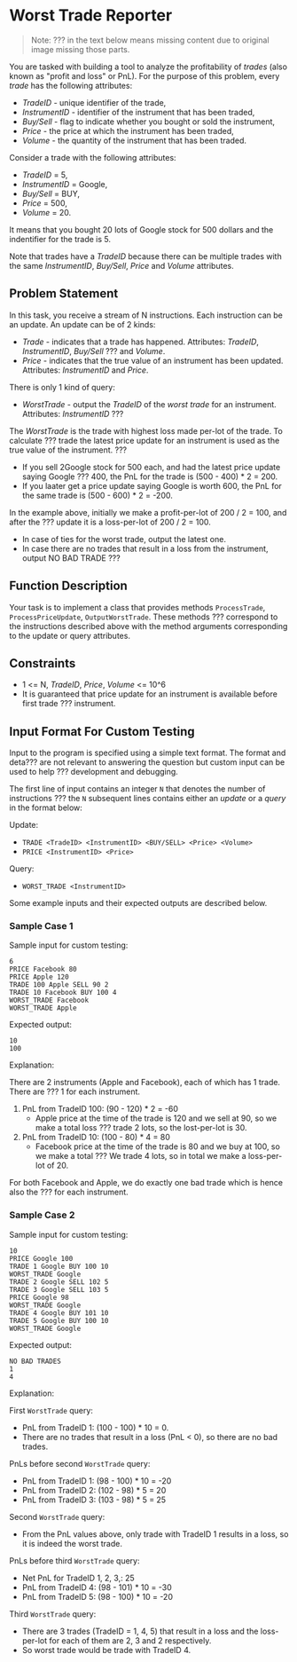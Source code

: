 # Worst Trade Reporter

> Note: ??? in the text below means missing content due to original image missing those parts.

You are tasked with building a tool to analyze the profitability of _trades_ (also known as "profit and loss" or PnL). For the purpose of this problem, every _trade_ has the following attributes:

- _TradeID_ - unique identifier of the trade,
- _InstrumentID_ - identifier of the instrument that has been traded,
- _Buy/Sell_ - flag to indicate whether you bought or sold the instrument,
- _Price_ - the price at which the instrument has been traded,
- _Volume_ - the quantity of the instrument that has been traded.

Consider a trade with the following attributes:

- _TradeID_ = 5,
- _InstrumentID_ = Google,
- _Buy/Sell_ = BUY,
- _Price_ = 500,
- _Volume_ = 20.

It means that you bought 20 lots of Google stock for 500 dollars and the indentifier for the trade is 5.

Note that trades have a _TradeID_ because there can be multiple trades with the same _InstrumentID_, _Buy/Sell_, _Price_ and _Volume_ attributes.

## Problem Statement

In this task, you receive a stream of N instructions. Each instruction can be an update. An update can be of 2 kinds:

- _Trade_ - indicates that a trade has happened. Attributes: _TradeID_, _InstrumentID_, _Buy/Sell_ ??? and _Volume_.
- _Price_ - indicates that the true value of an instrument has been updated. Attributes: _InstrumentID_ and _Price_.

There is only 1 kind of query:

- _WorstTrade_ - output the _TradeID_ of the _worst trade_ for an instrument. Attributes: _InstrumentID_ ???

The _WorstTrade_ is the trade with highest loss made per-lot of the trade. To calculate ??? trade the latest price update for an instrument is used as the true value of the instrument. ???

- If you sell 2Google stock for 500 each, and had the latest price update saying Google ??? 400, the PnL for the trade is (500 - 400) * 2 = 200.
- If you laater get a price update saying Google is worth 600, the PnL for the same trade is (500 - 600) * 2 = -200.

In the example above, initially we make a profit-per-lot of 200 / 2 = 100, and after the ??? update it is a loss-per-lot of 200 / 2 = 100.

- In case of ties for the worst trade, output the latest one.
- In case there are no trades that result in a loss from the instrument, output NO BAD TRADE ???

## Function Description

Your task is to implement a class that provides methods `ProcessTrade`, `ProcessPriceUpdate`, `OutputWorstTrade`. These methods ??? correspond to the instructions described above with the method arguments corresponding to the update or query attributes.

## Constraints

- 1 <= N, _TradeID_, _Price_, _Volume_ <= 10^6
- It is guaranteed that price update for an instrument is available before first trade ??? instrument.

## Input Format For Custom Testing

Input to the program is specified using a simple text format. The format and deta??? are not relevant to answering the question but custom input can be used to help ??? development and debugging.

The first line of input contains an integer `N` that denotes the number of instructions ??? the `N` subsequent lines contains either an _update_ or a _query_ in the format below:

Update:

- `TRADE <TradeID> <InstrumentID> <BUY/SELL> <Price> <Volume>`
- `PRICE <InstrumentID> <Price>`

Query:

- `WORST_TRADE <InstrumentID>`

Some example inputs and their expected outputs are described below.

### Sample Case 1

Sample input for custom testing:

```
6
PRICE Facebook 80
PRICE Apple 120
TRADE 100 Apple SELL 90 2
TRADE 10 Facebook BUY 100 4
WORST_TRADE Facebook
WORST_TRADE Apple
```

Expected output:
```
10
100
```

Explanation:

There are 2 instruments (Apple and Facebook), each of which has 1 trade. There are ??? 1 for each instrument.

1. PnL from TradeID 100: (90 - 120) * 2 = -60
    - Apple price at the time of the trade is 120 and we sell at 90, so we make a total loss ??? trade 2 lots, so the lost-per-lot is 30.
2. PnL from TradeID 10: (100 - 80) * 4 = 80
    - Facebook price at the time of the trade is 80 and we buy at 100, so we make a total ??? We trade 4 lots, so in total we make a loss-per-lot of 20.

For both Facebook and Apple, we do exactly one bad trade which is hence also the ??? for each instrument.

### Sample Case 2

Sample input for custom testing:
```
10
PRICE Google 100
TRADE 1 Google BUY 100 10
WORST_TRADE Google
TRADE 2 Google SELL 102 5
TRADE 3 Google SELL 103 5
PRICE Google 98
WORST_TRADE Google
TRADE 4 Google BUY 101 10
TRADE 5 Google BUY 100 10
WORST_TRADE Google
```

Expected output:
```
NO BAD TRADES
1
4
```

Explanation:

First `WorstTrade` query:

- PnL from TradeID 1: (100 - 100) * 10 = 0.
- There are no trades that result in a loss (PnL < 0), so there are no bad trades.

PnLs before second `WorstTrade` query:

- PnL from TradeID 1: (98 - 100) * 10 = -20
- PnL from TradeID 2: (102 - 98) * 5 = 20
- PnL from TradeID 3: (103 - 98) * 5 = 25

Second `WorstTrade` query:

- From the PnL values above, only trade with TradeID 1 results in a loss, so it is indeed the worst trade.

PnLs before third `WorstTrade` query:

- Net PnL for TradeID 1, 2, 3,: 25
- PnL from TradeID 4: (98 - 101) * 10 = -30
- PnL from TradeID 5: (98 - 100) * 10 = -20

Third `WorstTrade` query:

- There are 3 trades (TradeID = 1, 4, 5) that result in a loss and the loss-per-lot for each of them are 2, 3 and 2 respectively.
- So worst trade would be trade with TradeID 4.